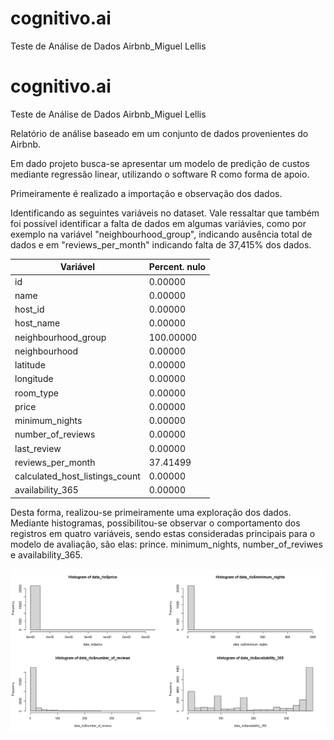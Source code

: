 # cognitivo.ai
Teste de Análise de Dados Airbnb_Miguel Lellis

# cognitivo.ai
Teste de Análise de Dados Airbnb_Miguel Lellis

Relatório de análise baseado em um conjunto de dados provenientes do Airbnb.

Em dado projeto busca-se apresentar um modelo de predição de custos mediante regressão linear, utilizando o software R como forma de apoio.

Primeiramente é realizado a importação e observação dos dados.

Identificando as seguintes variáveis no dataset. Vale ressaltar que também foi possível identificar a falta de dados em algumas variávies, 
como por exemplo na variável "neighbourhood_group", indicando ausência total de dados e em "reviews_per_month" indicando falta de 37,415% dos dados.

| Variável                        |Percent. nulo |
|---------------------------------|--------------|
|id                               |      0.00000 |
|name                             |     0.00000  |
|host_id                          |      0.00000 |
|host_name                        |      0.00000 |
|neighbourhood_group              |    100.00000 |
|neighbourhood                    |      0.00000 |
|latitude                         |      0.00000 |
|longitude                        |      0.00000 |
|room_type                        |      0.00000 |
|price                            |      0.00000 |
|minimum_nights                   |      0.00000 |
|number_of_reviews                |      0.00000 |
|last_review                      |      0.00000 |
|reviews_per_month                |     37.41499 |
|calculated_host_listings_count   |      0.00000 |
|availability_365                 |      0.00000 |


Desta forma, realizou-se primeiramente uma exploração dos dados. Mediante histogramas, possibilitou-se
observar o comportamento dos registros em quatro variáveis, sendo estas consideradas principais para o modelo
de avaliação, são elas: prince. minimum_nights, number_of_reviwes e availability_365.

![](plot_1.png)



















